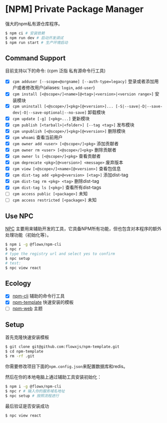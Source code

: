 # [NPM] Private Package Manager

强大的npm私有源仓库程序。

```bash
$ npm ci # 安装依赖
$ npm run dev # 启动开发调试
$ npm run start # 生产环境启动
```

## Command Support

目前支持以下的命令: (cpm 泛指 私有源命令行工具)

- [x] `cpm adduser [--scope=@orgname] [--auth-type=legacy]` 登录或者添加用户或者修改用户(aliases: `login`, `add-user`)
- [x] `cpm install [<@scope>/]<name>[@<tag>|<version>|<version range>]` 安装模块
- [x] `cpm uninstall [<@scope>/]<pkg>[@<version>]... [-S|--save|-D|--save-dev|-O|--save-optional|--no-save]` 卸载模块
- [x] `cpm update [-g] [<pkg>...]` 更新模块
- [x] `cpm publish [<tarball>|<folder>] [--tag <tag>]` 发布模块
- [x] `cpm unpublish [<@scope>/]<pkg>[@<version>]` 删除模块
- [x] `cpm whoami` 查看当前用户
- [x] `cpm owner add <user> [<@scope>/]<pkg>` 添加贡献者
- [x] `cpm owner rm <user> [<@scope>/]<pkg>` 删除贡献者
- [x] `cpm owner ls [<@scope>/]<pkg>` 查看贡献者
- [x] `cpm deprecate <pkg>[@<version>] <message>` 废弃版本
- [x] `cpm view [<@scope>/]<name>[@<version>]` 查看包信息
- [x] `cpm dist-tag add <pkg>@<version> [<tag>]` 添加dist-tag
- [x] `cpm dist-tag rm <pkg> <tag>` 删除dist-tag
- [x] `cpm dist-tag ls [<pkg>]` 查看所有dist-tags
- [ ] `cpm access public [<package>]` 未知
- [ ] `cpm access restricted [<package>]` 未知

## Use NPC

[NPC](https://github.com/flowxjs/npm-cli) 主要用来辅助开发的工具，它具备NPM所有功能，但也包含对本程序的额外处理功能（初始化等）。

```bash
$ npm i -g @flowx/npm-cli
$ npc r
# type the registry url and select yes to confirm
$ npc setup
# test:
$ npc view react
```

## Ecology

- [x] [npm-cli](https://github.com/flowxjs/npm-cli) 辅助的命令行工具
- [x] [npm-template](https://github.com/flowxjs/npm-template) 快速安装的模板
- [ ] [npm-web](https://github.com/flowxjs/npm-web) 主题

## Setup

首先克隆快速安装模板

```bash
$ git clone git@github.com:flowxjs/npm-template.git
$ cd npm-template
$ rm -rf .git
```

你需要修改项目下面的`npm.config.json`来配置数据库和redis。

然后在你的本地电脑上通过辅助工具安装初始化：

```bash
$ npm i -g @flowx/npm-cli
$ npc r # 输入你的服务域名地址
$ npc setup # 按照流程进行
```

最后验证是否安装成功

```bash
$ npc view react
```